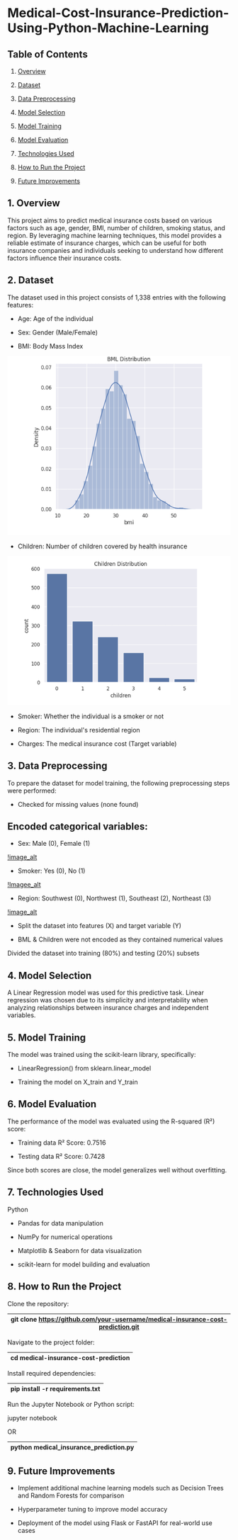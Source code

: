 # Medical-Cost-Insurance-Prediction-Using-Python-Machine-Learning

## Table of Contents

1. [Overview](#overviw)

2. [Dataset](#dataset)

3. [Data Preprocessing](#data-progressing)

4. [Model Selection](#model-selection)

5. [Model Training](#model-training)

6. [Model Evaluation](#model-evaluation)

7. [Technologies Used](#technologies-used)

8. [How to Run the Project](#how-to-run-the-project)

9. [Future Improvements](#future-improvements)

## 1. Overview

This project aims to predict medical insurance costs based on various factors such as age, gender, BMI, number of children, smoking status, and region. By leveraging machine learning techniques, this model provides a reliable estimate of insurance charges, which can be useful for both insurance companies and individuals seeking to understand how different factors influence their insurance costs.

## 2. Dataset

The dataset used in this project consists of 1,338 entries with the following features:

- Age: Age of the individual

- Sex: Gender (Male/Female)

- BMI: Body Mass Index


![Image_Alt](https://github.com/Shamiso-Tirivanhu/Medical-Cost-Insurance-Prediction-Using-Python-Machine-Learning/blob/372a222f60bdf1f98871417bd53749e49897dd08/BML%20Distribution%20screenshot.png)


- Children: Number of children covered by health insurance

![image_alt](https://github.com/Shamiso-Tirivanhu/Medical-Cost-Insurance-Prediction-Using-Python-Machine-Learning/blob/3fb18d4c038ff2ba8bffa0fa1c86c0abd7377d1b/Children%20Distribution%20screenshot.png)


- Smoker: Whether the individual is a smoker or not

- Region: The individual's residential region

- Charges: The medical insurance cost (Target variable)

## 3. Data Preprocessing

To prepare the dataset for model training, the following preprocessing steps were performed:

- Checked for missing values (none found)

## Encoded categorical variables:

- Sex: Male (0), Female (1)

[!image_alt]()



- Smoker: Yes (0), No (1)

[!Imagee_alt]()



- Region: Southwest (0), Northwest (1), Southeast (2), Northeast (3)

[!image_alt](https://github.com/Shamiso-Tirivanhu/Medical-Cost-Insurance-Prediction-Using-Python-Machine-Learning/blob/7add9cd6a1fc8745a58797f7057b67535f7b9b4a/Region%20Distribution%20screenshot.png)



- Split the dataset into features (X) and target variable (Y)


- BML & Children were not encoded as they contained numerical values
  
Divided the dataset into training (80%) and testing (20%) subsets

## 4. Model Selection

A Linear Regression model was used for this predictive task. Linear regression was chosen due to its simplicity and interpretability when analyzing relationships between insurance charges and independent variables.

## 5. Model Training

The model was trained using the scikit-learn library, specifically:

- LinearRegression() from sklearn.linear_model

- Training the model on X_train and Y_train

## 6. Model Evaluation

The performance of the model was evaluated using the R-squared (R²) score:

- Training data R² Score: 0.7516

- Testing data R² Score: 0.7428

Since both scores are close, the model generalizes well without overfitting.

## 7. Technologies Used

Python

- Pandas for data manipulation

- NumPy for numerical operations

- Matplotlib & Seaborn for data visualization

- scikit-learn for model building and evaluation

## 8. How to Run the Project

Clone the repository:


| git clone https://github.com/your-username/medical-insurance-cost-prediction.git |
| ---------------------------------------------------------------------------------|

Navigate to the project folder:

| cd medical-insurance-cost-prediction |
| -------------------------------------|

Install required dependencies:

| pip install -r requirements.txt |
|---------------------------------|

Run the Jupyter Notebook or Python script:

jupyter notebook

OR

| python medical_insurance_prediction.py |
|----------------------------------------|

## 9. Future Improvements

- Implement additional machine learning models such as Decision Trees and Random Forests for comparison

- Hyperparameter tuning to improve model accuracy

- Deployment of the model using Flask or FastAPI for real-world use cases
